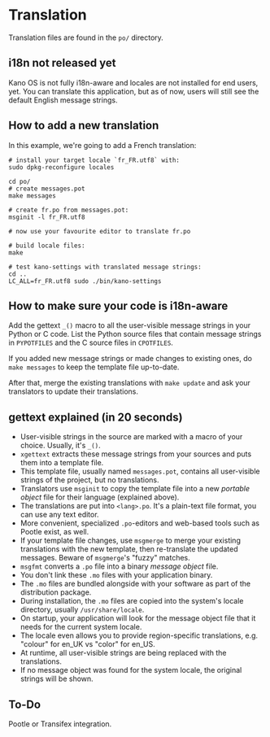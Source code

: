 # Translation

Translation files are found in the `po/` directory.

## i18n not released yet

Kano OS is not fully i18n-aware and locales are not installed for end users, yet. You can translate this application, but as of now, users will still see the default English message strings.

## How to add a new translation

In this example, we're going to add a French translation:

    # install your target locale `fr_FR.utf8` with:
    sudo dpkg-reconfigure locales
    
    cd po/
    # create messages.pot
    make messages
    
    # create fr.po from messages.pot:
    msginit -l fr_FR.utf8
    
    # now use your favourite editor to translate fr.po
    
    # build locale files:
    make
    
    # test kano-settings with translated message strings:
    cd ..
    LC_ALL=fr_FR.utf8 sudo ./bin/kano-settings

## How to make sure your code is i18n-aware

Add the gettext `_()` macro to all the user-visible message strings in your Python or C code. List the Python source files that contain message strings in `PYPOTFILES` and the C source files in `CPOTFILES`.

If you added new message strings or made changes to existing ones, do `make messages` to keep the template file up-to-date.

After that, merge the existing translations with `make update` and ask your translators to update their translations.

## gettext explained (in 20 seconds)

* User-visible strings in the source are marked with a macro of your choice. Usually, it's `_()`.
* `xgettext` extracts these message strings from your sources and puts them into a template file.
* This template file, usually named `messages.pot`, contains all user-visible strings of the project, but no translations.
* Translators use `msginit` to copy the template file into a new *portable object* file for their language (explained above).
* The translations are put into `<lang>.po`. It's a plain-text file format, you can use any text editor.
* More convenient, specialized `.po`-editors and web-based tools such as Pootle exist, as well.
* If your template file changes, use `msgmerge` to merge your existing translations with the new template, then re-translate the updated messages. Beware of `msgmerge`'s "fuzzy" matches.
* `msgfmt` converts a `.po` file into a binary *message object* file.
* You don't link these `.mo` files with your application binary.
* The `.mo` files are bundled alongside with your software as part of the distribution package.
* During installation, the `.mo` files are copied into the system's locale directory, usually `/usr/share/locale`.
* On startup, your application will look for the message object file that it needs for the current system locale.
* The locale even allows you to provide region-specific translations, e.g. "colour" for en_UK vs "color" for en_US.
* At runtime, all user-visible strings are being replaced with the translations.
* If no message object was found for the system locale, the original strings will be shown. 

## To-Do

Pootle or Transifex integration.
